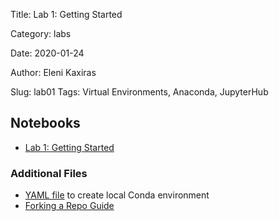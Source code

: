 Title: Lab 1: Getting Started

Category: labs

Date: 2020-01-24

Author: Eleni Kaxiras

Slug: lab01
Tags: Virtual Environments, Anaconda, JupyterHub


## Notebooks
- [Lab 1: Getting Started]({filename}notebook/cs109b_lab1_intro.ipynb)

### Additional Files

- [YAML file](https://github.com/Harvard-IACS/2020-CS109B/raw/master/docs/labs/lab01/cs109b.yml) to create local Conda environment
- [Forking a Repo Guide](https://github.com/Harvard-IACS/2020-CS109B/raw/master/docs/labs/lab01/ForkRepo.pdf)


